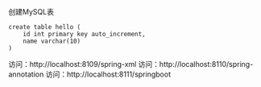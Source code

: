 
创建MySQL表
```mysql
create table hello (
    id int primary key auto_increment,
    name varchar(10)
)
```


访问：http://localhost:8109/spring-xml
访问：http://localhost:8110/spring-annotation
访问：http://localhost:8111/springboot

